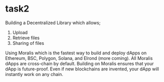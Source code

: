 # task2

Building a Decentralized Library which allows;
  1. Upload
  2. Retrieve files
  3. Sharing of files


Using Moralis which is the fastest way to build and deploy dApps on Ethereum, BSC, Polygon, Solana, and Elrond (more coming). All Moralis dApps are cross-chain by default. Building on Moralis ensures that your dApp is future-proof. Even if new blockchains are invented, your dApp will instantly work on any chain.
